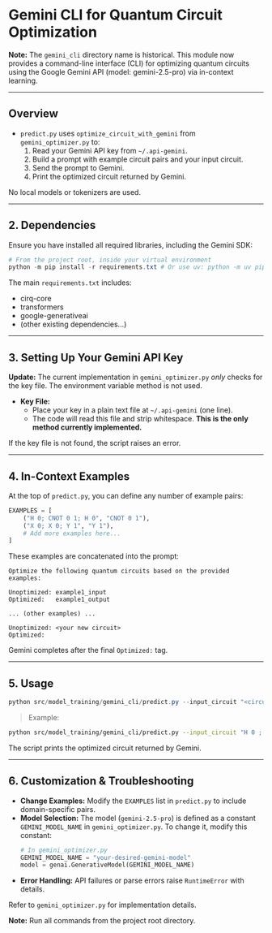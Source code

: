 # Gemini CLI for Quantum Circuit Optimization

**Note:** The `gemini_cli` directory name is historical. This module now provides a command-line interface (CLI) for optimizing quantum circuits using the Google Gemini API (model: gemini-2.5-pro) via in-context learning.

---

## Overview

- `predict.py` uses `optimize_circuit_with_gemini` from `gemini_optimizer.py` to:
  1. Read your Gemini API key from `~/.api-gemini`.
  2. Build a prompt with example circuit pairs and your input circuit.
  3. Send the prompt to Gemini.
  4. Print the optimized circuit returned by Gemini.

No local models or tokenizers are used.

---

## 2. Dependencies

Ensure you have installed all required libraries, including the Gemini SDK:

```powershell
# From the project root, inside your virtual environment
python -m pip install -r requirements.txt # Or use uv: python -m uv pip install -r requirements.txt
```

The main `requirements.txt` includes:
- cirq-core
- transformers
- google-generativeai
- (other existing dependencies…)

---

## 3. Setting Up Your Gemini API Key

**Update:** The current implementation in `gemini_optimizer.py` *only* checks for the key file. The environment variable method is not used.
- **Key File:**
   - Place your key in a plain text file at `~/.api-gemini` (one line).
   - The code will read this file and strip whitespace. **This is the only method currently implemented.**

If the key file is not found, the script raises an error.

---

## 4. In-Context Examples

At the top of `predict.py`, you can define any number of example pairs:

```python
EXAMPLES = [
    ("H 0; CNOT 0 1; H 0", "CNOT 0 1"),
    ("X 0; X 0; Y 1", "Y 1"),
    # Add more examples here...
]
```

These examples are concatenated into the prompt:

```
Optimize the following quantum circuits based on the provided examples:

Unoptimized: example1_input
Optimized:   example1_output

... (other examples) ...

Unoptimized: <your new circuit>
Optimized:
```

Gemini completes after the final `Optimized:` tag.

---

## 5. Usage

```powershell
python src/model_training/gemini_cli/predict.py --input_circuit "<circuit representation>"
```

> Example:
```bash
python src/model_training/gemini_cli/predict.py --input_circuit "H 0 ; CNOT 0 1 ; H 0"
```

The script prints the optimized circuit returned by Gemini.

---

## 6. Customization & Troubleshooting

- **Change Examples:** Modify the `EXAMPLES` list in `predict.py` to include domain-specific pairs.
- **Model Selection:** The model (`gemini-2.5-pro`) is defined as a constant `GEMINI_MODEL_NAME` in `gemini_optimizer.py`. To change it, modify this constant:
  ```python
  # In gemini_optimizer.py
  GEMINI_MODEL_NAME = "your-desired-gemini-model"
  model = genai.GenerativeModel(GEMINI_MODEL_NAME)
  ```
- **Error Handling:** API failures or parse errors raise `RuntimeError` with details.

Refer to `gemini_optimizer.py` for implementation details.

**Note:** Run all commands from the project root directory.
